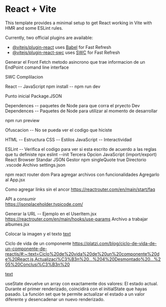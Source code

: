 # React + Vite

This template provides a minimal setup to get React working in Vite with HMR and some ESLint rules.

Currently, two official plugins are available:

- [@vitejs/plugin-react](https://github.com/vitejs/vite-plugin-react/blob/main/packages/plugin-react/README.md) uses [Babel](https://babeljs.io/) for Fast Refresh
- [@vitejs/plugin-react-swc](https://github.com/vitejs/vite-plugin-react-swc) uses [SWC](https://swc.rs/) for Fast Refresh

Generar el Front 
Fetch metodo asincrono que trae informacion de un EndPoint
 comand line interface

SWC Complilacion 

React -- JavaScript
npm install -- 
npm run dev

Punto inicial Package.JSON


Dependences -- paquetes de Node para que corra el pryecto
Dev Dependences -- Paquetes de Node para utilizar al momento de desarrollar 

npm run preview

Ofuscacion -- No se pueda ver el codigo que hiciste 

HTML -- Estructura
CSS -- Estilos
JavaScript -- Interactividad

ESLint -- Verifica el codigo para ver si esta escrito de acuerdo a las reglas que tu definiste 
npx eslint --init
Tercera Opcion
JavaScript (import/export)
React
Browser
Standar
JSON
Gestor npm 
singleQuote true
Directorio .vscode 
Archivo settings.json


npm react router dom 
Para agregar archivos con funcionalidades
<BrowserRouter>
Agregarlo al App.jsx

Como agregar links sin el ancor
https://reactrouter.com/en/main/start/faq

API a consumir  
https://jsonplaceholder.typicode.com/

Generar la URL -- Ejemplo en el UserItem.jsx
https://reactrouter.com/en/main/hooks/use-params
Archivo a trabajar albumes.jsx

Colocar la imagen y el texto
[text](https://getbootstrap.com/docs/5.3/components/card/)

Ciclo de vida de un componente
https://platzi.com/blog/ciclo-de-vida-de-un-componente-de-reactjs/#:~:text=Ciclo%20de%20vida%20de%20un%20componente%20de%20React.js,Actualizaci%C3%B3n%20...%204%20Desmontado%20...%205%20Conclusi%C3%B3n%20

[text](https://es.react.dev/reference/react/useEffect)

useState devuelve un array con exactamente dos valores:
El estado actual. Durante el primer renderizado, coincidirá con el initialState que hayas pasado.
La función set que te permite actualizar el estado a un valor diferente y desencadenar un nuevo renderizado.